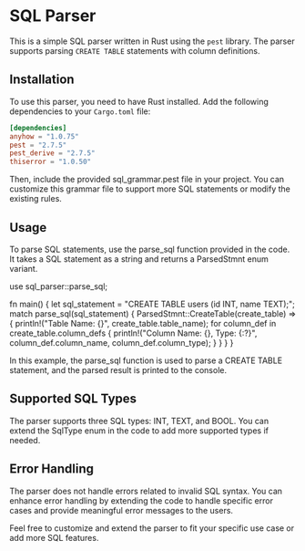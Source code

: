 # SQL Parser

This is a simple SQL parser written in Rust using the `pest` library. The parser supports parsing `CREATE TABLE` statements with column definitions.

## Installation

To use this parser, you need to have Rust installed. Add the following dependencies to your `Cargo.toml` file:

```toml
[dependencies]
anyhow = "1.0.75"
pest = "2.7.5"
pest_derive = "2.7.5"
thiserror = "1.0.50"
```


Then, include the provided sql_grammar.pest file in your project. You can customize this grammar file to support more SQL statements or modify the existing rules.

## Usage
To parse SQL statements, use the parse_sql function provided in the code. It takes a SQL statement as a string and returns a ParsedStmnt enum variant.


use sql_parser::parse_sql;

fn main() {
    let sql_statement = "CREATE TABLE users (id INT, name TEXT);";
    match parse_sql(sql_statement) {
        ParsedStmnt::CreateTable(create_table) => {
            println!("Table Name: {}", create_table.table_name);
            for column_def in create_table.column_defs {
                println!("Column Name: {}, Type: {:?}", column_def.column_name, column_def.column_type);
            }
        }
    }
}


In this example, the parse_sql function is used to parse a CREATE TABLE statement, and the parsed result is printed to the console.

## Supported SQL Types
The parser supports three SQL types: INT, TEXT, and BOOL. You can extend the SqlType enum in the code to add more supported types if needed.

## Error Handling
The parser does not handle errors related to invalid SQL syntax. You can enhance error handling by extending the code to handle specific error cases and provide meaningful error messages to the users.

Feel free to customize and extend the parser to fit your specific use case or add more SQL features.